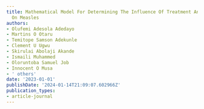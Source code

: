 ```yaml
---
title: Mathematical Model For Determining The Influence Of Treatment And Vaccination
  On Measles
authors:
- Olufemi Adesola Adedayo
- Martins O Otaru
- Temitope Samson Adekunle
- Clement U Ugwu
- Skirulai Abolaji Akande
- Ismaili Muhammed
- Oloruntoba Samuel Job
- Innocent O Musa
- ' others'
date: '2023-01-01'
publishDate: '2024-01-14T21:09:07.602966Z'
publication_types:
- article-journal
---
```

